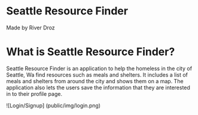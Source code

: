 # Seattle Resource Finder
Made by River Droz

# What is Seattle Resource Finder?
Seattle Resource Finder is an application to help the homeless in the city of Seattle, Wa find resources such as meals and shelters. It includes a list of meals and shelters from around the city and shows them on a map. The application also lets the users save the information that they are interested in to their profile page.

![Login/Signup] (public/img/login.png)

